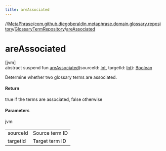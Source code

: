 ```yaml
---
title: areAssociated
---
```

//[MetaPhrase](../../../index.html)/[com.github.diegoberaldin.metaphrase.domain.glossary.repository](../index.html)/[GlossaryTermRepository](index.html)/[areAssociated](are-associated.html)



# areAssociated



[jvm]\
abstract suspend fun [areAssociated](are-associated.html)(sourceId: [Int](https://kotlinlang.org/api/latest/jvm/stdlib/kotlin/-int/index.html), targetId: [Int](https://kotlinlang.org/api/latest/jvm/stdlib/kotlin/-int/index.html)): [Boolean](https://kotlinlang.org/api/latest/jvm/stdlib/kotlin/-boolean/index.html)



Determine whether two glossary terms are associated.



#### Return



true if the terms are associated, false otherwise



#### Parameters


jvm

| | |
|---|---|
| sourceId | Source term ID |
| targetId | Target term ID |




